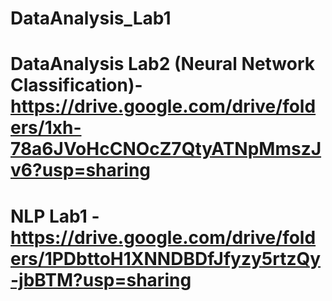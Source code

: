 # DataAnalysis_Lab1

# DataAnalysis Lab2 (Neural Network Classification)- https://drive.google.com/drive/folders/1xh-78a6JVoHcCNOcZ7QtyATNpMmszJv6?usp=sharing

# NLP Lab1 - https://drive.google.com/drive/folders/1PDbttoH1XNNDBDfJfyzy5rtzQy-jbBTM?usp=sharing
